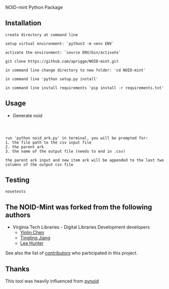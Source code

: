 NOID-mint Python Package

## Installation
```
create directory at command line

setup virtual environment: `python3 -m venv ENV`

activate the environment: `source ENV/bin/activate`

git clone https://github.com/aprigge/NOID-mint.git

in command line change directory to new folder: 'cd NOID-mint'

in command line 'python setup.py install'

in command line install requirements 'pip install -r requirements.txt'

```

## Usage
* Generate noid
```



run 'python noid_ark.py' in terminal. you will be prompted for:
1. the file path to the csv input file
2. the parent ark
3. the name of the output file (needs to end in .csv)

the parent ark input and new item ark will be appended to the last two columns of the output csv file
```

## Testing
```
nosetests
```

## The NOID-Mint was forked from the following authors
* Virginia Tech Libraries - Digital Libraries Development developers
	* [Yinlin Chen](https://github.com/yinlinchen)
	* [Tingting Jiang](https://github.com/tingtingjh)
	* [Lee Hunter](https://github.com/whunter)

See also the list of [contributors](https://github.com/VTUL/NOID-mint/graphs/contributors) who participated in this project.

## Thanks
This tool was heavily influenced from [pynoid](https://github.com/no-reply/pynoid)

